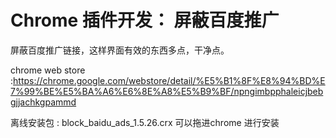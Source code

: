 Chrome 插件开发： 屏蔽百度推广
====================

屏蔽百度推广链接，这样界面有效的东西多点，干净点。

chrome web store :https://chrome.google.com/webstore/detail/%E5%B1%8F%E8%94%BD%E7%99%BE%E5%BA%A6%E6%8E%A8%E5%B9%BF/npngimbpphaleicjbebgjjachkgpammd

离线安装包 : block_baidu_ads_1.5.26.crx 
可以拖进chrome 进行安装